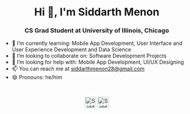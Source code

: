 <h1 align="center">Hi 👋, I'm Siddarth Menon</h1>
<h3 align="center">CS Grad Student at University of Illinois, Chicago </h3>

- 🌱 I’m currently learning: Mobile App Development, User Interface and User Experience Development and Data Science
- 👯 I’m looking to collaborate on: Software Development Projects
- 🤔 I’m looking for help with: Mobile App Development, UI/UX Designing
- 📫 You can reach me at siddarthmenon28@gmail.com
- 😄 Pronouns: he/him

<br>
<p align="center">
<a href="https://www.linkedin.com/in/siddarth-menon-71837a174/" target="blank"><img align="center" src="https://cdn.jsdelivr.net/npm/simple-icons@3.0.1/icons/linkedin.svg" alt="Siddarth Menon" height="30" width="30" /></a>
<a href="https://www.instagram.com/siddarth__menon/" target="blank"><img align="center" src="https://cdn.jsdelivr.net/npm/simple-icons@3.0.1/icons/instagram.svg" alt="Siddarth Menon" height="30" width="30" /></a>
</p>
